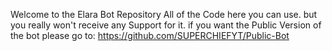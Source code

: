 Welcome to the Elara Bot Repository 
All of the Code here you can use. 
but you really won't receive any Support for it. 
if you want the Public Version of the bot please go to: https://github.com/SUPERCHIEFYT/Public-Bot 
